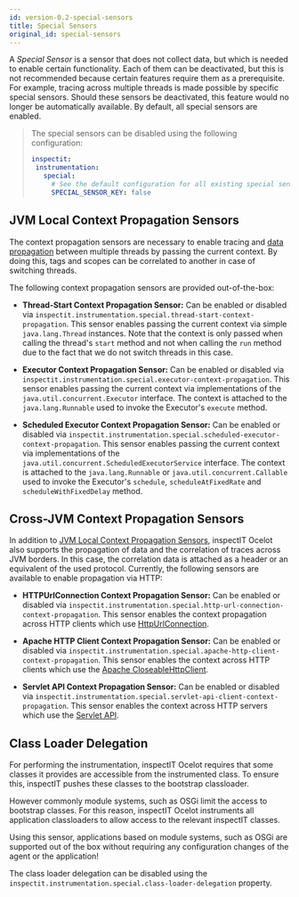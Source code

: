 ```yaml
---
id: version-0.2-special-sensors
title: Special Sensors
original_id: special-sensors
---
```


A _Special Sensor_ is a sensor that does not collect data, but which is needed to enable certain functionality.
Each of them can be deactivated, but this is not recommended because certain features require them as a prerequisite.
For example, tracing across multiple threads is made possible by specific special sensors.
Should these sensors be deactivated, this feature would no longer be automatically available.
By default, all special sensors are enabled.

>The special sensors can be disabled using the following configuration:
>```yaml
>inspectit:
>  instrumentation:
>    special:
>      # See the default configuration for all existing special sensor keys
>      SPECIAL_SENSOR_KEY: false
>```

## JVM Local Context Propagation Sensors

The context propagation sensors are necessary to enable tracing and [data propagation](instrumentation/rules.md#data-propagation) between multiple threads by passing the current context.
By doing this, tags and scopes can be correlated to another in case of switching threads.

The following context propagation sensors are provided out-of-the-box:

* **Thread-Start Context Propagation Sensor:**
   Can be enabled or disabled via `inspectit.instrumentation.special.thread-start-context-propagation`.
   This sensor enables passing the current context via simple `java.lang.Thread` instances.
   Note that the context is only passed when calling the thread's `start` method and not when calling the `run` method due to the fact that we do not switch threads in this case.

* **Executor Context Propagation Sensor:**
   Can be enabled or disabled via `inspectit.instrumentation.special.executor-context-propagation`.
   This sensor enables passing the current context via implementations of the `java.util.concurrent.Executor` interface.
   The context is attached to the `java.lang.Runnable` used to invoke the Executor's `execute` method.

* **Scheduled Executor Context Propagation Sensor:**
   Can be enabled or disabled via `inspectit.instrumentation.special.scheduled-executor-context-propagation`.
   This sensor enables passing the current context via implementations of the `java.util.concurrent.ScheduledExecutorService` interface.
   The context is attached to the `java.lang.Runnable` or `java.util.concurrent.Callable` used to invoke the Executor's `schedule`, `scheduleAtFixedRate` and `scheduleWithFixedDelay` method.

## Cross-JVM Context Propagation Sensors

In addition to [JVM Local Context Propagation Sensors](instrumentation/special-sensors.md#jvm-local-context-propagation-sensors), inspectIT Ocelot also supports the propagation of data and the correlation of traces across JVM borders. In this case, the correlation data is attached as a header or an equivalent of the used protocol. Currently, the following sensors are available to enable propagation via HTTP:

* **HTTPUrlConnection Context Propagation Sensor:**
   Can be enabled or disabled via `inspectit.instrumentation.special.http-url-connection-context-propagation`.
   This sensor enables the context propagation across HTTP clients which use [HttpUrlConnection](https://docs.oracle.com/javase/8/docs/api/java/net/HttpURLConnection.html).

* **Apache HTTP Client Context Propagation Sensor:**
   Can be enabled or disabled via `inspectit.instrumentation.special.apache-http-client-context-propagation`.
   This sensor enables the context across HTTP clients which use the [Apache CloseableHttpClient](https://hc.apache.org/httpcomponents-client-ga/httpclient/apidocs/org/apache/http/impl/client/CloseableHttpClient.html).

* **Servlet API Context Propagation Sensor:**
   Can be enabled or disabled via `inspectit.instrumentation.special.servlet-api-client-context-propagation`.
   This sensor enables the context across HTTP servers which use the [Servlet API](https://javaee.github.io/javaee-spec/javadocs/javax/servlet/http/package-summary.html).

## Class Loader Delegation

For performing the instrumentation, inspectIT Ocelot requires that some classes it provides are accessible from the instrumented class. To ensure this, inspectIT pushes these classes to the bootstrap classloader.

However commonly module systems, such as OSGi limit the access to bootstrap classes. For this reason, inspectIT Ocelot instruments all application classloaders to allow access to the relevant inspectIT classes.

Using this sensor, applications based on module systems, such as OSGi are supported out of the box without requiring any configuration changes of the agent or the application!

The class loader delegation can be disabled using the `inspectit.instrumentation.special.class-loader-delegation` property.